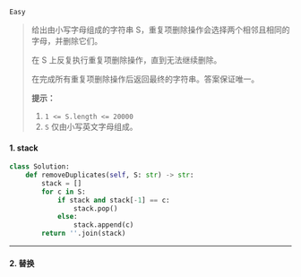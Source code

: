 `Easy`

> 给出由小写字母组成的字符串 S，重复项删除操作会选择两个相邻且相同的字母，并删除它们。
>
> 在 S 上反复执行重复项删除操作，直到无法继续删除。
>
> 在完成所有重复项删除操作后返回最终的字符串。答案保证唯一。
>
> **提示：**
>
> 1. `1 <= S.length <= 20000`
> 2. `S` 仅由小写英文字母组成。

#### 1.  stack

```python
class Solution:
    def removeDuplicates(self, S: str) -> str:
        stack = []
        for c in S:
            if stack and stack[-1] == c:
                stack.pop()
            else:
                stack.append(c)
        return ''.join(stack)
```



---

#### 2. 替换

```python

```

